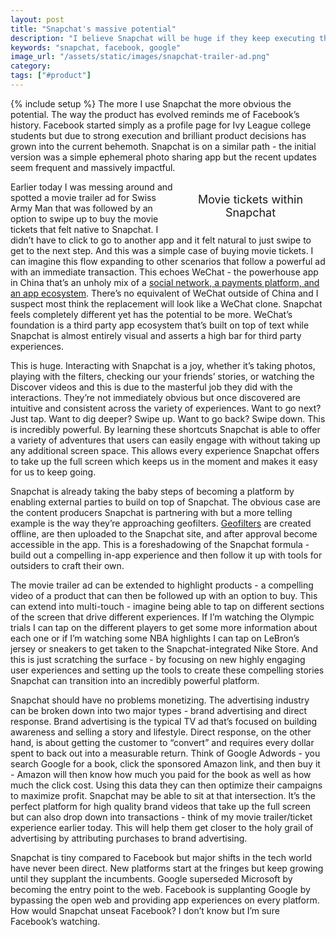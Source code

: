 ```yaml
---
layout: post
title: "Snapchat's massive potential"
description: "I believe Snapchat will be huge if they keep executing the way they have been."
keywords: "snapchat, facebook, google"
image_url: "/assets/static/images/snapchat-trailer-ad.png"
category:
tags: ["#product"]
---
```

{% include setup %}
The more I use Snapchat the more obvious the potential. The way the product has evolved reminds me of Facebook’s history. Facebook started simply as a profile page for Ivy League college students but due to strong execution and brilliant product decisions has grown into the current behemoth. Snapchat is on a similar path - the initial version was a simple ephemeral photo sharing app but the recent updates seem frequent and massively impactful.

<div style="float:right; width:240px;">
  <amp-img src="{{ IMG_PATH }}snapchat-trailer-ad.png"  width="750" height="1334" layout="responsive"></amp-img>
  <p style="text-align:center; font-size: 18px;">Movie tickets within Snapchat</p>
</div>

Earlier today I was messing around and spotted a movie trailer ad for Swiss Army Man that was followed by an option to swipe up to buy the movie tickets that felt native to Snapchat. I didn’t have to click to go to another app and it felt natural to just swipe to get to the next step. And this was a simple case of buying movie tickets. I can imagine this flow expanding to other scenarios that follow a powerful ad with an immediate transaction. This echoes WeChat - the powerhouse app in China that’s an unholy mix of a [social network, a payments platform, and an app ecosystem](http://a16z.com/2015/08/06/wechat-china-mobile-first/). There’s no equivalent of WeChat outside of China and I suspect most think the replacement will look like a WeChat clone. Snapchat feels completely different yet has the potential to be more. WeChat’s foundation is a third party app ecosystem that’s built on top of text while Snapchat is almost entirely visual and asserts a high bar for third party experiences.

This is huge. Interacting with Snapchat is a joy, whether it’s taking photos, playing with the filters, checking our your friends’ stories, or watching the Discover videos and this is due to the masterful job they did with the interactions. They’re not immediately obvious but once discovered are intuitive and consistent across the variety of experiences. Want to go next? Just tap. Want to dig deeper? Swipe up. Want to go back? Swipe down. This is incredibly powerful. By learning these shortcuts Snapchat is able to offer a variety of adventures that users can easily engage with without taking up any additional screen space. This allows every experience Snapchat offers to take up the full screen which keeps us in the moment and makes it easy for us to keep going.

Snapchat is already taking the baby steps of becoming a platform by enabling external parties to build on top of Snapchat. The obvious case are the content producers Snapchat is partnering with but a more telling example is the way they’re approaching geofilters. [Geofilters](https://snapchat.com/geofilters) are created offline, are then uploaded to the Snapchat site, and after approval become accessible in the app. This is a foreshadowing of the Snapchat formula - build out a compelling in-app experience and then follow it up with tools for outsiders to craft their own.

The movie trailer ad can be extended to highlight products - a compelling video of a product that can then be followed up with an option to buy. This can extend into multi-touch - imagine being able to tap on different sections of the screen that drive different experiences. If I’m watching the Olympic trials I can tap on the different players to get some more information about each one or if I’m watching some NBA highlights I can tap on LeBron’s jersey or sneakers to get taken to the Snapchat-integrated Nike Store. And this is just scratching the surface - by focusing on new highly engaging user experiences and setting up the tools to create these compelling stories Snapchat can transition into an incredibly powerful platform.

Snapchat should have no problems monetizing. The advertising industry can be broken down into two major types - brand advertising and direct response. Brand advertising is the typical TV ad that’s focused on building awareness and selling a story and lifestyle. Direct response, on the other hand, is about getting the customer to “convert” and requires every dollar spent to back out into a measurable return. Think of Google Adwords - you search Google for a book, click the sponsored Amazon link, and then buy it - Amazon will then know how much you paid for the book as well as how much the click cost. Using this data they can then optimize their campaigns to maximize profit. Snapchat may be able to sit at that intersection. It’s the perfect platform for high quality brand videos that take up the full screen but can also drop down into transactions - think of my movie trailer/ticket experience earlier today. This will help them get closer to the holy grail of advertising by attributing purchases to brand advertising.

Snapchat is tiny compared to Facebook but major shifts in the tech world have never been direct. New platforms start at the fringes but keep growing until they supplant the incumbents. Google superseded Microsoft by becoming the entry point to the web. Facebook is supplanting Google by bypassing the open web and providing app experiences on every platform. How would Snapchat unseat Facebook? I don’t know but I’m sure Facebook’s watching.
